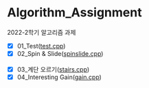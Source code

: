# Algorithm_Assignment
2022-2학기 알고리즘 과제

- [x] 01_Test([test.cpp](https://github.com/meanjoo/Algorithm_Assignment/blob/master/Algorithm/test.cpp))<br/>
- [x] 02_Spin & Slide([spinslide.cpp](https://github.com/meanjoo/Algorithm_Assignment/blob/master/Algorithm/spinslide.cpp))<br/><br/>
- [x] 03_계단 오르기([stairs.cpp](https://github.com/meanjoo/Algorithm_Assignment/blob/master/Algorithm/stairs.cpp))<br/>
- [x] 04_Interesting Gain([gain.cpp](https://github.com/meanjoo/Algorithm_Assignment/blob/master/Algorithm/gain.cpp))<br/><br/>
